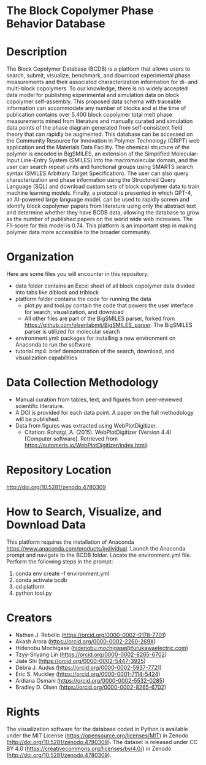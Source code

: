 # The Block Copolymer Phase Behavior Database

# Description
The Block Copolymer Database (BCDB) is a platform that allows users to search, submit, visualize, benchmark, and download experimental phase measurements and their associated characterization information for di- and multi-block copolymers. To our knowledge, there is no widely accepted data model for publishing experimental and simulation data on block copolymer self-assembly. This proposed data schema with traceable information can accommodate any number of blocks and at the time of publication contains over 5,400 block copolymer total melt phase measurements mined from literature and manually curated and simulation data points of the phase diagram generated from self-consistent field theory that can rapidly be augmented. This database can be accessed on the Community Resource for Innovation in Polymer Technology (CRIPT) web application and the Materials Data Facility. The chemical structure of the polymer is encoded in BigSMILES, an extension of the Simplified Molecular-Input Line-Entry System (SMILES) into the macromolecular domain, and the user can search repeat units and functional groups using SMARTS search syntax (SMILES Arbitrary Target Specification). The user can also query characterization and phase information using the Structured Query Language (SQL) and download custom sets of block copolymer data to train machine learning models. Finally, a protocol is presented in which GPT-4, an AI-powered large language model, can be used to rapidly screen and identify block copolymer papers from literature using only the abstract text and determine whether they have BCDB data, allowing the database to grow as the number of published papers on the world wide web increases. The F1-score for this model is 0.74. This platform is an important step in making polymer data more accessible to the broader community.

# Organization
Here are some files you will encounter in this repository:
- data folder contains an Excel sheet of all block copolymer data divided into tabs like diblock and triblock
- platform folder contains the code for running the data
  - plot.py and tool.py contain the code that powers the user interface for search, visualization, and download
  - All other files are part of the BigSMILES parser, forked from https://github.com/olsenlabmit/BigSMILES_parser. The BigSMILES parser is utilized for molecular search
- environment.yml: packages for installing a new environment on Anaconda to run the software
- tutorial.mp4: brief demonstration of the search, download, and visualization capabilities

# Data Collection Methodology
- Manual curation from tables, text, and figures from peer-reviewed scientific literature. 
- A DOI is provided for each data point. A paper on the full methodology will be published. 
- Data from figures was extracted using WebPlotDigitizer.
  - Citation: Rohatgi, A. (2015). WebPlotDigitizer (Version 4.4) [Computer software]. Retrieved from https://automeris.io/WebPlotDigitizer/index.html)

# Repository Location
http://doi.org/10.5281/zenodo.4780309

# How to Search, Visualize, and Download Data
This platform requires the installation of Anaconda https://www.anaconda.com/products/individual. 
Launch the Anaconda prompt and navigate to the BCDB folder. Locate the environment.yml file. Perform the following steps in the prompt:

1. conda env create -f environment.yml
2. conda activate bcdb
3. cd platform
4. python tool.py

# Creators
- Nathan J. Rebello (https://orcid.org/0000-0002-0178-7701)
- Akash Arora (https://orcid.org/0000-0002-2260-269X)
- Hidenobu Mochigase (hidenobu.mochigase@furukawaelectric.com)
- Tzyy-Shyang Lin (https://orcid.org/0000-0002-8265-6702)
- Jiale Shi (https://orcid.org/0000-0002-5447-3925)
- Debra J. Audus (https://orcid.org/0000-0002-5937-7721)
- Eric S. Muckley (https://orcid.org/0000-0001-7114-5424)
- Ardiana Osmani (https://orcid.org/0000-0002-5532-0285)
- Bradley D. Olsen (https://orcid.org/0000-0002-8265-6702)

# Rights
The visualization software for the database coded in Python is available under the MIT License (https://opensource.org/licenses/MIT) in Zenodo (http://doi.org/10.5281/zenodo.4780309). The dataset is released under CC BY 4.0 (https://creativecommons.org/licenses/by/4.0/) in Zenodo (http://doi.org/10.5281/zenodo.4780309).
